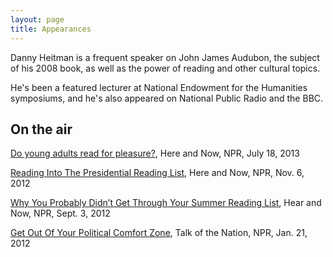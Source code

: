 ```yaml
---
layout: page
title: Appearances
---
```


Danny Heitman is a frequent speaker on John James Audubon, the subject of his 2008 book, as well as the power of reading and other cultural topics.

He's been a featured lecturer at National Endowment for the Humanities symposiums, and he's also appeared on National Public Radio and the BBC.

## On the air
[Do young adults read for pleasure?](http://hereandnow.wbur.org/2013/07/18/reading-for-pleasure), Here and Now, NPR, July 18, 2013

[Reading Into The Presidential Reading List](http://hereandnow.wbur.org/2012/11/06/presidential-reading-list), Here and Now, NPR, Nov. 6, 2012    

[Why You Probably Didn’t Get Through Your Summer Reading List](http://hereandnow.wbur.org/2012/09/03/summer-reading-list), Hear and Now, NPR, Sept. 3, 2012

[Get Out Of Your Political Comfort Zone](http://www.npr.org/2012/01/31/146149339/op-ed-get-out-of-your-political-comfort-zone), Talk of the Nation, NPR, Jan. 21, 2012    
